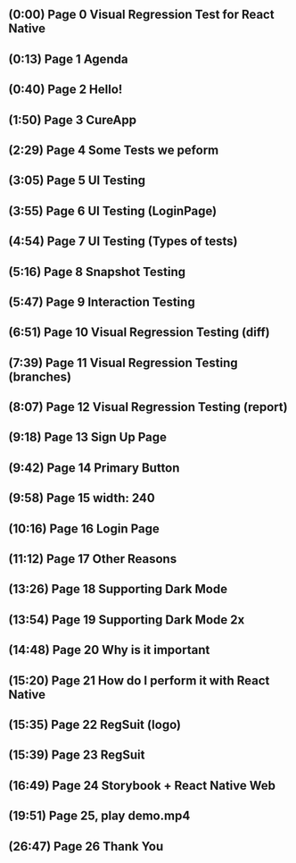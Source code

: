 ## (0:00) Page 0 Visual Regression Test for React Native

## (0:13) Page 1 Agenda

## (0:40) Page 2 Hello!

## (1:50) Page 3 CureApp

## (2:29) Page 4 Some Tests we peform

## (3:05) Page 5 UI Testing

## (3:55) Page 6 UI Testing (LoginPage)

## (4:54) Page 7 UI Testing (Types of tests)

## (5:16) Page 8 Snapshot Testing

## (5:47) Page 9 Interaction Testing

## (6:51) Page 10 Visual Regression Testing (diff)

## (7:39) Page 11 Visual Regression Testing (branches)

## (8:07) Page 12 Visual Regression Testing (report)

## (9:18) Page 13 Sign Up Page

## (9:42) Page 14 Primary Button

## (9:58) Page 15 width: 240

## (10:16) Page 16 Login Page

## (11:12) Page 17 Other Reasons

## (13:26) Page 18 Supporting Dark Mode

## (13:54) Page 19 Supporting Dark Mode 2x

## (14:48) Page 20 Why is it important

## (15:20) Page 21 How do I perform it with React Native

## (15:35) Page 22 RegSuit (logo)

## (15:39) Page 23 RegSuit

## (16:49) Page 24 Storybook + React Native Web

## (19:51) Page 25, play demo.mp4

## (26:47) Page 26 Thank You
